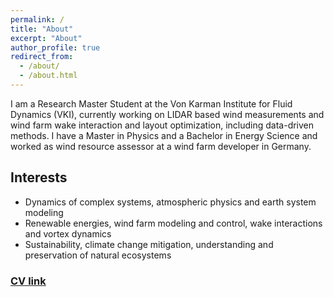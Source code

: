 ```yaml
---
permalink: /
title: "About"
excerpt: "About"
author_profile: true
redirect_from: 
  - /about/
  - /about.html
---
```


I am a Research Master Student at the Von Karman Institute for Fluid Dynamics (VKI), currently working on LIDAR based wind measurements and wind farm wake interaction and layout optimization, including data-driven methods. I have a Master in Physics and a Bachelor in Energy Science and worked as wind resource assessor at a wind farm developer in Germany.

## Interests

- Dynamics of complex systems, atmospheric physics and earth system modeling
- Renewable energies, wind farm modeling and control, wake interactions and vortex dynamics
- Sustainability, climate change mitigation, understanding and preservation of natural ecosystems

### [CV link](https://jankbohrer.github.io/cv/)
